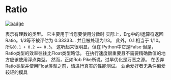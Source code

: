 # Ratio

[![badge](https://img.shields.io/endpoint.svg?url=https%3A%2F%2Fgezf7g7pd5.execute-api.ap-northeast-1.amazonaws.com%2Fdefault%2Fsource_up_to_date%3Fowner%3Derg-lang%26repos%3Derg%26ref%3Dmain%26path%3Ddoc/EN/API/types/classes/Ratio.md%26commit_hash%3Dd15cbbf7b33df0f78a575cff9679d84c36ea3ab1)](https://gezf7g7pd5.execute-api.ap-northeast-1.amazonaws.com/default/source_up_to_date?owner=erg-lang&repos=erg&ref=main&path=doc/EN/API/types/classes/Ratio.md&commit_hash=d15cbbf7b33df0f78a575cff9679d84c36ea3ab1)

表示有理数的类型。 它主要用于当您要使用分数时
实际上，Erg中的/运算符返回 Ratio。1/3等不被评估为 0.33333... 并且被处理为1/3。 此外，0.1 相当于 1/10。 所以`0.1 + 0.2 == 0.3`。 这听起来很明显，但在 Python中它是False
但是，Ratio类型的效率往往比Float类型略低。 在执行速度很重要且不需要精确数值的地方应该使用浮点类型。 然而，正如Rob Pike所说，过早优化是万恶之源。 在丢弃Ratio类型并使用Float类型之前，请进行真实的性能测试。 业余爱好者无条件偏爱较轻的模具
